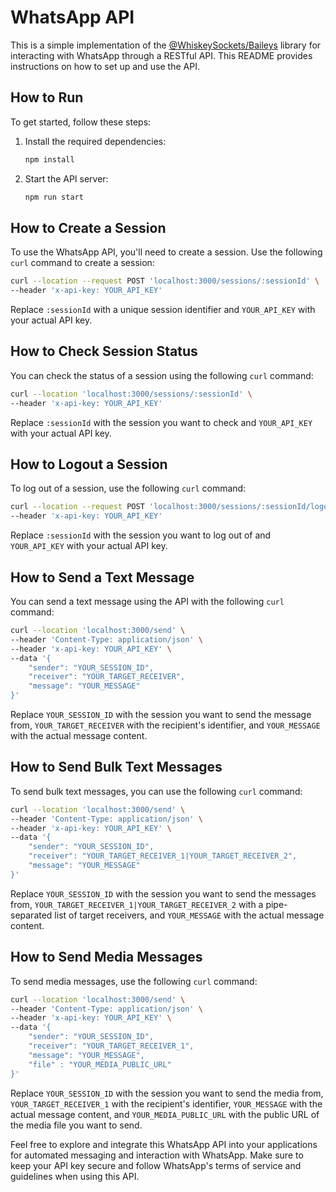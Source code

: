 # WhatsApp API

This is a simple implementation of the [@WhiskeySockets/Baileys](https://github.com/WhiskeySockets/Baileys) library for interacting with WhatsApp through a RESTful API. This README provides instructions on how to set up and use the API.

## How to Run

To get started, follow these steps:

1. Install the required dependencies:

   ```bash
   npm install
   ```

2. Start the API server:

   ```bash
   npm run start
   ```

## How to Create a Session

To use the WhatsApp API, you'll need to create a session. Use the following `curl` command to create a session:

```bash
curl --location --request POST 'localhost:3000/sessions/:sessionId' \
--header 'x-api-key: YOUR_API_KEY'
```

Replace `:sessionId` with a unique session identifier and `YOUR_API_KEY` with your actual API key.

## How to Check Session Status

You can check the status of a session using the following `curl` command:

```bash
curl --location 'localhost:3000/sessions/:sessionId' \
--header 'x-api-key: YOUR_API_KEY'
```

Replace `:sessionId` with the session you want to check and `YOUR_API_KEY` with your actual API key.

## How to Logout a Session

To log out of a session, use the following `curl` command:

```bash
curl --location --request POST 'localhost:3000/sessions/:sessionId/logout' \
--header 'x-api-key: YOUR_API_KEY'
```

Replace `:sessionId` with the session you want to log out of and `YOUR_API_KEY` with your actual API key.

## How to Send a Text Message

You can send a text message using the API with the following `curl` command:

```bash
curl --location 'localhost:3000/send' \
--header 'Content-Type: application/json' \
--header 'x-api-key: YOUR_API_KEY' \
--data '{
    "sender": "YOUR_SESSION_ID",
    "receiver": "YOUR_TARGET_RECEIVER",
    "message": "YOUR_MESSAGE"
}'
```

Replace `YOUR_SESSION_ID` with the session you want to send the message from, `YOUR_TARGET_RECEIVER` with the recipient's identifier, and `YOUR_MESSAGE` with the actual message content.

## How to Send Bulk Text Messages

To send bulk text messages, you can use the following `curl` command:

```bash
curl --location 'localhost:3000/send' \
--header 'Content-Type: application/json' \
--header 'x-api-key: YOUR_API_KEY' \
--data '{
    "sender": "YOUR_SESSION_ID",
    "receiver": "YOUR_TARGET_RECEIVER_1|YOUR_TARGET_RECEIVER_2",
    "message": "YOUR_MESSAGE"
}'
```

Replace `YOUR_SESSION_ID` with the session you want to send the messages from, `YOUR_TARGET_RECEIVER_1|YOUR_TARGET_RECEIVER_2` with a pipe-separated list of target receivers, and `YOUR_MESSAGE` with the actual message content.

## How to Send Media Messages

To send media messages, use the following `curl` command:

```bash
curl --location 'localhost:3000/send' \
--header 'Content-Type: application/json' \
--header 'x-api-key: YOUR_API_KEY' \
--data '{
    "sender": "YOUR_SESSION_ID",
    "receiver": "YOUR_TARGET_RECEIVER_1",
    "message": "YOUR_MESSAGE",
    "file" : "YOUR_MEDIA_PUBLIC_URL"
}'
```

Replace `YOUR_SESSION_ID` with the session you want to send the media from, `YOUR_TARGET_RECEIVER_1` with the recipient's identifier, `YOUR_MESSAGE` with the actual message content, and `YOUR_MEDIA_PUBLIC_URL` with the public URL of the media file you want to send.

Feel free to explore and integrate this WhatsApp API into your applications for automated messaging and interaction with WhatsApp. Make sure to keep your API key secure and follow WhatsApp's terms of service and guidelines when using this API.

